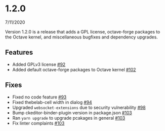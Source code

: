 # 1.2.0
7/11/2020

Version 1.2.0 is a release that adds a GPL license, octave-forge packages to the Octave kernel, and miscellaneous bugfixes and dependency upgrades.

## Features
* Added GPLv3 license
  [#92](https://github.com/LibreTexts/ckeditor-binder-plugin/pull/92)
* Added default octave-forge packages to Octave kernel
  [#102](https://github.com/LibreTexts/ckeditor-binder-plugin/pull/102)

## Fixes
* Fixed no code feature
  [#93](https://github.com/LibreTexts/ckeditor-binder-plugin/pull/93)
* Fixed thebelab-cell width in dialog
  [#94](https://github.com/LibreTexts/ckeditor-binder-plugin/pull/94)
* Upgraded `websocket-extensions` due to security vulnerability
  [#98](https://github.com/LibreTexts/ckeditor-binder-plugin/pull/98)
* Bump ckeditor-binder-plugin version in package.json
  [#103](https://github.com/LibreTexts/ckeditor-binder-plugin/pull/103)
* Ran `yarn upgrade` to upgrade pcakages in general
  [#103](https://github.com/LibreTexts/ckeditor-binder-plugin/pull/103)
* Fix linter complaints
  [#103](https://github.com/LibreTexts/ckeditor-binder-plugin/pull/103)
